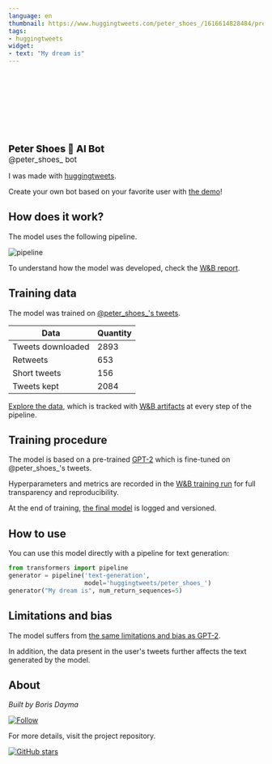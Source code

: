 ```yaml
---
language: en
thumbnail: https://www.huggingtweets.com/peter_shoes_/1616614828484/predictions.png
tags:
- huggingtweets
widget:
- text: "My dream is"
---
```


<div>
<div style="width: 132px; height:132px; border-radius: 50%; background-size: cover; background-image: url('https://pbs.twimg.com/profile_images/1364286254511194122/2k1Xq9KR_400x400.jpg')">
</div>
<div style="margin-top: 8px; font-size: 19px; font-weight: 800">Peter Shoes 🤖 AI Bot </div>
<div style="font-size: 15px">@peter_shoes_ bot</div>
</div>

I was made with [huggingtweets](https://github.com/borisdayma/huggingtweets).

Create your own bot based on your favorite user with [the demo](https://colab.research.google.com/github/borisdayma/huggingtweets/blob/master/huggingtweets-demo.ipynb)!

## How does it work?

The model uses the following pipeline.

![pipeline](https://github.com/borisdayma/huggingtweets/blob/master/img/pipeline.png?raw=true)

To understand how the model was developed, check the [W&B report](https://app.wandb.ai/wandb/huggingtweets/reports/HuggingTweets-Train-a-model-to-generate-tweets--VmlldzoxMTY5MjI).

## Training data

The model was trained on [@peter_shoes_'s tweets](https://twitter.com/peter_shoes_).

| Data | Quantity |
| --- | --- |
| Tweets downloaded | 2893 |
| Retweets | 653 |
| Short tweets | 156 |
| Tweets kept | 2084 |

[Explore the data](https://wandb.ai/wandb/huggingtweets/runs/2lh8o2ik/artifacts), which is tracked with [W&B artifacts](https://docs.wandb.com/artifacts) at every step of the pipeline.

## Training procedure

The model is based on a pre-trained [GPT-2](https://huggingface.co/gpt2) which is fine-tuned on @peter_shoes_'s tweets.

Hyperparameters and metrics are recorded in the [W&B training run](https://wandb.ai/wandb/huggingtweets/runs/akr3u3cc) for full transparency and reproducibility.

At the end of training, [the final model](https://wandb.ai/wandb/huggingtweets/runs/akr3u3cc/artifacts) is logged and versioned.

## How to use

You can use this model directly with a pipeline for text generation:

```python
from transformers import pipeline
generator = pipeline('text-generation',
                     model='huggingtweets/peter_shoes_')
generator("My dream is", num_return_sequences=5)
```

## Limitations and bias

The model suffers from [the same limitations and bias as GPT-2](https://huggingface.co/gpt2#limitations-and-bias).

In addition, the data present in the user's tweets further affects the text generated by the model.

## About

*Built by Boris Dayma*

[![Follow](https://img.shields.io/twitter/follow/borisdayma?style=social)](https://twitter.com/intent/follow?screen_name=borisdayma)

For more details, visit the project repository.

[![GitHub stars](https://img.shields.io/github/stars/borisdayma/huggingtweets?style=social)](https://github.com/borisdayma/huggingtweets)
